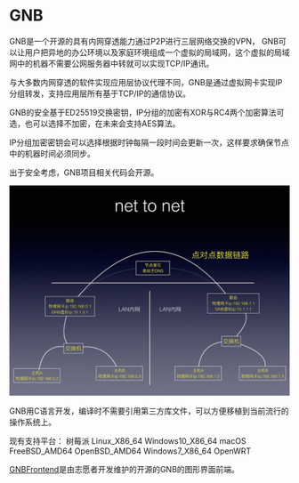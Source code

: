 # GNB
GNB是一个开源的具有内网穿透能力通过P2P进行三层网络交换的VPN， GNB可以让用户把异地的办公环境以及家庭环境组成一个虚拟的局域网，这个虚拟的局域网中的机器不需要公网服务器中转就可以实现TCP/IP通讯。

与大多数内网穿透的软件实现应用层协议代理不同，GNB是通过虚拟网卡实现IP分组转发，支持应用层所有基于TCP/IP的通信协议。

GNB的安全基于ED25519交换密钥，IP分组的加密有XOR与RC4两个加密算法可选，也可以选择不加密，在未来会支持AES算法。

IP分组加密密钥会可以选择根据时钟每隔一段时间会更新一次，这样要求确保节点中的机器时间必须同步。

出于安全考虑，GNB项目相关代码会开源。

![net to net](images/net_to_net.jpeg)

GNB用C语言开发，编译时不需要引用第三方库文件，可以方便移植到当前流行的操作系统上。

现有支持平台：
树莓派
Linux_X86_64
Windows10_X86_64
macOS
FreeBSD_AMD64
OpenBSD_AMD64
Windows7_X86_64
OpenWRT

[GNBFrontend](https://github.com/XyloseYuthy/GNBFrontend "GNBFrontend")是由志愿者开发维护的开源的GNB的图形界面前端。
